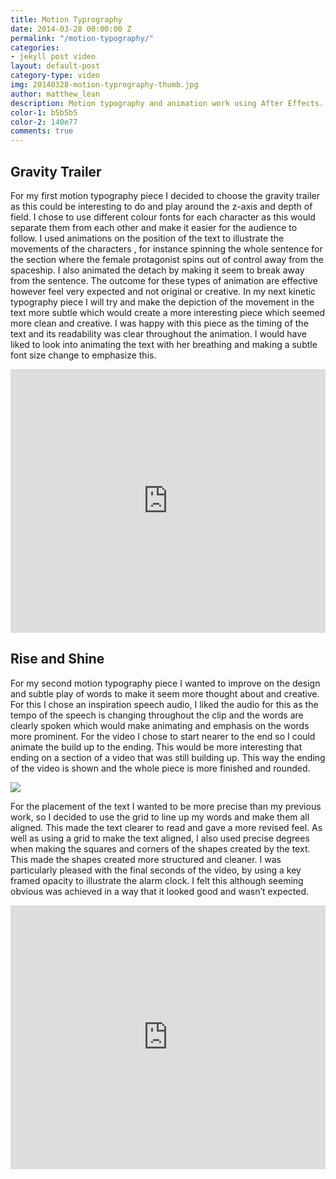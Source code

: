```yaml
---
title: Motion Typrography
date: 2014-03-28 00:00:00 Z
permalink: "/motion-typography/"
categories:
- jekyll post video
layout: default-post
category-type: video
img: 20140328-motion-typrography-thumb.jpg
author: matthew_lean
description: Motion typography and animation work using After Effects.
color-1: b5b5b5
color-2: 140e77
comments: true
---
```


## Gravity Trailer

For my first motion typography piece I decided to choose the gravity trailer as this could be interesting to do and play around the z-axis and depth of field. I chose to use different colour fonts for each character as this would separate them from each other and make it easier for the audience to follow.
I used animations on the position of the text to illustrate the movements of the characters , for instance spinning the whole sentence for the section where the female protagonist spins out of control away from the spaceship. I also animated the detach by making it seem to break away from the sentence. The outcome for these types of animation are effective however feel very expected and not original or creative. In my next kinetic typography piece I will try and make the depiction of the movement in the text more subtle which would create a more interesting piece which seemed more clean and creative. I was happy with this piece as the timing of the text and its readability was clear throughout the animation. I would have liked to look into animating the text with her breathing and making a subtle font size change to emphasize this.

<iframe src="https://player.vimeo.com/video/88795780" width="100%" height="422" frameborder="0" allowfullscreen="allowfullscreen"></iframe>

## Rise and Shine

For my second motion typography piece I wanted to improve on the design and subtle play of words to make it seem more thought about and creative. For this I chose an inspiration speech audio, I liked the audio for this as the tempo of the speech is changing throughout the clip and the words are clearly spoken which would make animating and emphasis on the words more prominent. For the video I chose to start nearer to the end so I could animate the build up to the ending. This would be more interesting that ending on a section of a video that was still building up. This way the ending of the video is shown and the whole piece is more finished and rounded.

<div href="#" data-featherlight="{{ site.url }}/assets/site-post/motionTypographyInterface.jpg" class="img" alt="motion typography Bournemouth University rise and shine"><img src="{{ site.url }}/assets/site-post/motionTypographyInterface.jpg"></div>

For the placement of the text I wanted to be more precise than my previous work, so I decided to use the grid to line up my words and make them all aligned. This made the text clearer to read and gave a more revised feel. As well as using a grid to make the text aligned, I also used precise degrees when making the squares and corners of the shapes created by the text. This made the shapes created more structured and cleaner. I was particularly pleased with the final seconds of the video, by using a key framed opacity to illustrate the alarm clock. I felt this although seeming obvious was achieved in a way that it looked good and wasn’t expected.

<iframe src="https://player.vimeo.com/video/90181227" width="100%" height="422" frameborder="0" allowfullscreen="allowfullscreen"></iframe>
